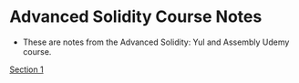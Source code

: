 # Advanced Solidity Course Notes

- These are notes from the Advanced Solidity: Yul and Assembly Udemy course.

[Section 1](./section-1.md)